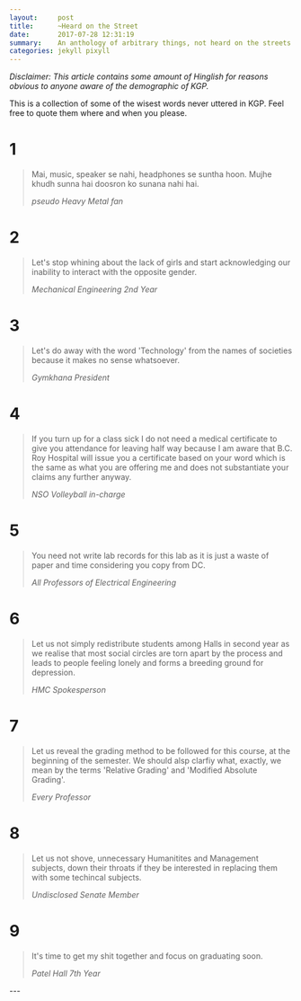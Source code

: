 ```yaml
---
layout:     post
title:      ~Heard on the Street
date:       2017-07-28 12:31:19
summary:    An anthology of arbitrary things, not heard on the streets of KGP.
categories: jekyll pixyll
---
```


_Disclaimer: This article contains some amount of Hinglish for reasons obvious to anyone aware of the demographic of KGP._

This is a collection of some of the wisest words never uttered in KGP. Feel free to quote them where and when you please.

# 1
<blockquote>
  <p>
    Mai, music, speaker se nahi, headphones se suntha hoon. Mujhe khudh sunna hai doosron ko sunana nahi hai.
  </p>
  <footer><cite title="pseudo Heavy Metal fan">pseudo Heavy Metal fan</cite></footer>
</blockquote>

# 2
<blockquote>
  <p>
    Let's stop whining about the lack of girls and start acknowledging our inability to interact with the opposite gender.
  </p>
  <footer><cite title="Mechanical Engineering 2nd Year">Mechanical Engineering 2nd Year</cite></footer>
</blockquote>

# 3
<blockquote>
  <p>
    Let's do away with the word 'Technology' from the names of societies because it makes no sense whatsoever.
  </p>
  <footer><cite title="Gymkhana President">Gymkhana President</cite></footer>
</blockquote>

# 4
<blockquote>
  <p>
    If you turn up for a class sick I do not need a medical certificate to give you attendance for leaving half way because I am aware that B.C. Roy Hospital will issue you a certificate based on your word which is the same as what you are offering me and does not substantiate your claims any further anyway.
  </p>
  <footer><cite title="NSO Volleyball in-charge">NSO Volleyball in-charge</cite></footer>
</blockquote>

# 5
<blockquote>
  <p>
    You need not write lab records for this lab as it is just a waste of paper and time considering you copy from DC.
  </p>
  <footer><cite title="All Professors of Electrical Engineering">All Professors of Electrical Engineering</cite></footer>
</blockquote>

# 6
<blockquote>
  <p>
    Let us not simply redistribute students among Halls in second year as we realise that most social circles are torn apart by the process and leads to people feeling lonely and forms a breeding ground for depression.
  </p>
  <footer><cite title="HMC Spokesperson">HMC Spokesperson</cite></footer>
</blockquote>

# 7
<blockquote>
  <p>
    Let us reveal the grading method to be followed for this course, at the beginning of the semester. We should alsp clarfiy what, exactly, we mean by the terms 'Relative Grading' and 'Modified Absolute Grading'.
  </p>
  <footer><cite title="Every Professor">Every Professor</cite></footer>
</blockquote>

# 8
<blockquote>
  <p>
    Let us not shove, unnecessary Humanitites and Management subjects, down their throats if they be interested in replacing them with some techincal subjects.
  </p>
  <footer><cite title="Undisclosed Senate Member">Undisclosed Senate Member</cite></footer>
</blockquote>

# 9
<blockquote>
  <p>
    It's time to get my shit together and focus on graduating soon.
  </p>
  <footer><cite title="Patel Hall 7th Year">Patel Hall 7th Year</cite></footer>
</blockquote>
---

